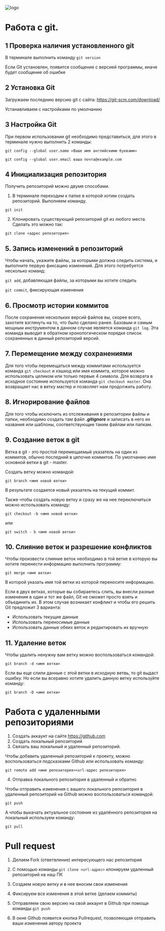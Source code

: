 ![logo](gitlogo.png)
# Работа с git.
## 1 Проверка наличия установленного git

В терминале выполнить команду `git version`

Если Git установлен, появится сообщение с версией программы, иначе будет сообщение об ошибке
## 2 Установка Git

Загружаем последнию версию git с сайта: https://git-scm.com/download/

Устанавливаем с настройками по умолчанию
## 3 Настройка Git

При первом использовании git необходимо представиться, для этого в терминале нужно выполнить 2 команды: 
```
git config --global user.name «Ваше имя английскими буквами»

git config --global user.email ваша почта@example.com
```
## 4 Инициализация репозитория
Получить репозиторий можно двумя способами.
1. В терминале переходим к папке в которой хотим создать репозиторий. Выполняем команду. 
```
git init
```
2. Клонировать существующий репозиторий git из любого места. Сделать это можно так:
```
git clone <адрес репозитория>
```
## 5. Запись изменений в репозиторий

Чтобы начать, укажите файлы, за которыми должна следить система, и выполните
первую фиксацию изменений. Для этого потребуется несколько команд:

`git add`, добавляющая файлы, за которыми вы хотите следить

`git commit`, фиксирующая изменения
    
## 6. Просмотр истории коммитов

После сохранения нескольких версий файлов вы, скорее всего, захотите взглянуть на то, что было сделано ранее. Базовым и самым мощным инструментом в данном случае является команда `git log`. Эта команда выводит в обратном
хронологическом порядке список сохраненных в данный репозиторий версий.

## 7. Перемещение между сохранениями

Для того чтобы перемещаться между коммитами используется команда `git checkout` и хэшкод или имя коммита, которое можно использовать целиком или только первые 4 символа. Для возврата в исходное состояние используется команда `git checkout master`. Она возвращает нас в ветку мастер и позволяет нам продолжить работу.

## 8. Игнорирование файлов
Для того чтобы исключить из отслеживания в репозитории файлы и папки, необходимо создать там файл **_.gitignore_** и записать в него их названия или шаблоны, соответствующие таким файлам или папкам.

## 9. Создание веток в git
Ветка в git - это простой перемещаемый указатель на один из коммитов, обычно последний в цепочке коммитов. По умолчанию имя основной ветки в git - master.

Создать ветку можно командой:
```
git branch <имя новой ветки>
```
В результате создается новый указатель на текущий коммит.

Также чтобы создать новую ветку и сразу же на нее переключиться можно использовать команду:
```
git checkout -b <имя новой ветки>
```
или
```
git switch - b <имя новой ветки>
```
## 10. Слияние веток и разрешение конфликтов

Чтобы произвести слияние веток необходимо в той ветке в которую вы хотите перенести информацию выполнить программу:
```
git merge <имя ветки>
```
В которой указать имя той ветки из которой переносите информацию.

Если в двух ветках, которые
вы собираетесь слить, вы внесли разные изменения в один и тот же файл, Git не
сможет просто взять и объединить их. В этом случае возникает конфликт и чтобы его решить Git предложит 3 варианта:

* Использовать текущие данные
* Использовать переносимые данные
* Использовать данные обеих веток и редактировать их вручную 

## 11. Удаление веток

Чтобы удалить ненужну вам ветку можно воспользоваться командой:
```
git branch -d <имя ветки>
```
Если вы еще слили данные с этой ветки в исходную ветвь, то git выдаст ошибку.
Но если вы всеравно хотите удалить данную ветку используйте команду:
```
git branch -D <имя ветки>
```
# Работа с удаленными репозиториями

1. Создать аккаунт на сайте https://github.com
2. Создать локальный репозиторий
3. Связать ваш локальный и удаленный репозиторий.

Чтобы добавить удаленный репозиторий к проекту, можно воспользоваться подсказками Github или использовать команду: 

`
git remote add <имя репозитория><url-адрес репозитория>
`

4. Отправка локального репозитория в удаленный и обратно

Чтобы отправить изменения с вашего локального репозитория в удаленный репозиторий на Github
можно воспользоваться командой:

`
git push
`

А чтобы выкачать  актуальное состояние из удалённого репозитория на локальный используем команду: 

`
git pull
`

# Pull request

1. Делаем Fork (ответвление) интересующего нас репозитория 

2. С помощью команды `git clone <url-адрес>` клонируем удаленный репозиторий на наш ПК

3. Создаем новую ветку и в нее вносим свои изменения

4. Фиксируем все изменения в этой ветке (делаем коммиты)

5. Отправляем свою версию на свой аккаунт в Github при помощи команды `git push`

6. В окне Github появится кнопка Pullrequest, позволяющая отправить ваши изменения автору проекта